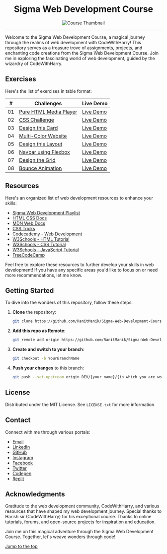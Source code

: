 
<div align="center">
  <h1>Sigma Web Development Course</h1>
  <img src="https://img.youtube.com/vi/tVzUXW6siu0/maxresdefault.jpg" alt="Course Thumbnail">
</div>

---

Welcome to the Sigma Web Development Course, a magical journey through the realms of web development with CodeWithHarry! This repository serves as a treasure trove of assignments, projects, and enchanting code creations from the Sigma Web Development Course. Join me in exploring the fascinating world of web development, guided by the wizardry of CodeWithHarry.

## Exercises

Here's the list of exercises in table format:

| #  | Challenges                                                                             | Live Demo                                                                                                                              |
|:--:|----------------------------------------------------------------------------------------|----------------------------------------------------------------------------------------------------------------------------------------|
| 01 | [Pure HTML Media Player](Exercise%201%20-%20Pure%20HTML%20Media%20Player)                                | [Live Demo](https://ranitmanik.github.io/sigma-Web-Development-Course/Exercise%201%20-%20Pure%20HTML%20Media%20Player/index.html)              |
| 02 | [CSS Challenge](Exercise%202%20-%20CSS%20Challenge)                | [Live Demo](https://ranitmanik.github.io/sigma-Web-Development-Course/Exercise%202%20-%20CSS%20Challenge/index.html)      |
| 03 | [Design this Card](Exercise%203%20-%20Design%20this%20Card)      | [Live Demo](https://ranitmanik.github.io/sigma-Web-Development-Course/Exercise%203%20-%20Design%20this%20Card/index.html) |
| 04 | [Multi-Color Website](Exercise%204%20-%20Multi%20Color%20Website)              | [Live Demo](https://ranitmanik.github.io/sigma-Web-Development-Course/Exercise%204%20-%20Multi%20Color%20Website/)     |
| 05 | [Design this Layout](Exercise%205%20-%20Design%20this%20Layout)                            | [Live Demo](https://ranitmanik.github.io/sigma-Web-Development-Course/Exercise%205%20-%20Design%20this%20Layout/)          |
| 06 | [Navbar using Flexbox](Exercise%206%20-%20Navbar%20using%20Flexbox)                    | [Live Demo](https://ranitmanik.github.io/sigma-Web-Development-Course/Exercise%206%20-%20Navbar%20using%20Flexbox/)        |
| 07 | [Design the Grid](Exercise%207%20-%20Design%20the%20Grid) | [Live Demo](https://ranitmanik.github.io/sigma-Web-Development-Course/Exercise%207%20-%20Design%20the%20Grid/)   |
| 08 | [Bounce Animation](Exercise%208%20-%20Bounce%20Animation) | [Live Demo](https://ranitmanik.github.io/sigma-Web-Development-Course/Exercise%208%20-%20Bounce%20Animation/)   |


## Resources
Here's an organized list of web development resources to enhance your skills:

- [Sigma Web Development Playlist](https://youtube.com/playlist?list=PLu0W_9lII9agq5TrH9XLIKQvv0iaF2X3w&si=U5uXbXw3fv9vydVo)
- [HTML CSS Docs](https://ranitmanik.github.io/HTML-CSS-Docs/Writerside/website-files/getting-started.html)
- [MDN Web Docs](https://developer.mozilla.org/en-US/docs/Web/)
- [CSS Tricks](https://css-tricks.com/)
- [Codecademy - Web Development](https://www.codecademy.com/learn/introduction-to-web-development)
- [W3Schools - HTML Tutorial](https://www.w3schools.com/html/)
- [W3Schools - CSS Tutorial](https://www.w3schools.com/css/)
- [W3Schools - JavaScript Tutorial](https://www.w3schools.com/js/)
- [FreeCodeCamp](https://www.freecodecamp.org/)

Feel free to explore these resources to further develop your skills in web development! If you have any specific areas you'd like to focus on or need more recommendations, let me know.

## Getting Started

To dive into the wonders of this repository, follow these steps:

1. **Clone** the repository:

   ```bash
   git clone https://github.com/RanitManik/Sigma-Web-Development-Course.git
   ```

2. **Add this repo as Remote**:

   ```bash
   git remote add origin https://github.com/RanitManik/Sigma-Web-Development-Course.git
   ```

3. **Create and switch to your branch**:

   ```bash
   git checkout -b YourBranchName
   ```

4. **Push your changes** to this branch:

   ```bash
   git push --set-upstream origin DEV/{your_name}/{in which you are working on}
   ```

## License

Distributed under the MIT License. See `LICENSE.txt` for more information.

## Contact

Connect with me through various portals:

- [Email](mailto:ranitmanik.dev@gmail.com)
- [LinkedIn](https://www.linkedin.com/in/ranit-manik/)
- [GitHub](https://github.com/RanitManik)
- [Instagram](https://www.instagram.com/ranit_manik_/)
- [Facebook](https://www.facebook.com/RanitKumarManik/)
- [Twitter](https://twitter.com/RANIT_MANIK)
- [Codepen](https://codepen.io/RANIT-MANIK)
- [Replit](https://replit.com/@ranit-manik)

## Acknowledgments

Gratitude to the web development community, CodeWithHarry, and various resources that have shaped my web development journey. Special thanks to Harish sir (CodeWithHarry) for his exceptional course. Thanks to online tutorials, forums, and open-source projects for inspiration and education.

Join me on this magical adventure through the Sigma Web Development Course. Together, let's weave wonders through code!


[Jump to the top](#readme-top)
